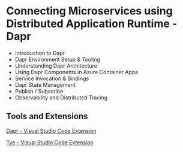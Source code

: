 # Connecting Microservices using Distributed Application Runtime - Dapr

- Introduction to Dapr 
- Dapr Environment Setup & Tooling
- Understanding Dapr Architecture
- Using Dapr Components in Azure Container Apps
- Service Invocation & Bindings
- Dapr State Management
- Publish / Subscribe
- Observability and Distributed Tracing

## Tools and Extensions

[Dapr - Visual Studio Code Extension](https://marketplace.visualstudio.com/items?itemName=ms-azuretools.vscode-dapr)

[Tye - Visual Studio Code Extension](https://marketplace.visualstudio.com/items?itemName=ms-azuretools.vscode-tye)